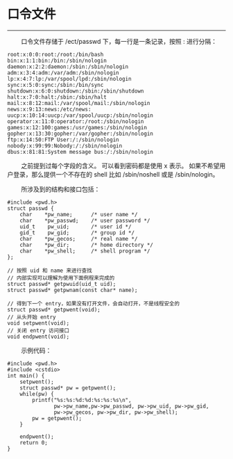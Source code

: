 # 口令文件
***

&emsp;&emsp;
口令文件存储于 /ect/passwd 下，每一行是一条记录，按照 : 进行分隔：

    root:x:0:0:root:/root:/bin/bash
    bin:x:1:1:bin:/bin:/sbin/nologin
    daemon:x:2:2:daemon:/sbin:/sbin/nologin
    adm:x:3:4:adm:/var/adm:/sbin/nologin
    lp:x:4:7:lp:/var/spool/lpd:/sbin/nologin
    sync:x:5:0:sync:/sbin:/bin/sync
    shutdown:x:6:0:shutdown:/sbin:/sbin/shutdown
    halt:x:7:0:halt:/sbin:/sbin/halt
    mail:x:8:12:mail:/var/spool/mail:/sbin/nologin
    news:x:9:13:news:/etc/news:
    uucp:x:10:14:uucp:/var/spool/uucp:/sbin/nologin
    operator:x:11:0:operator:/root:/sbin/nologin
    games:x:12:100:games:/usr/games:/sbin/nologin
    gopher:x:13:30:gopher:/var/gopher:/sbin/nologin
    ftp:x:14:50:FTP User:/:/sbin/nologin
    nobody:x:99:99:Nobody:/:/sbin/nologin
    dbus:x:81:81:System message bus:/:/sbin/nologin

&emsp;&emsp;
之前提到过每个字段的含义。
可以看到密码都是使用 x 表示。
如果不希望用户登录，那么提供一个不存在的 shell 比如 /sbin/noshell 或是 /sbin/nologin。

&emsp;&emsp;
所涉及到的结构和接口包括：

    #include <pwd.h>
    struct passwd {
        char    *pw_name;      /* user name */
        char    *pw_passwd;    /* user password */
        uid_t    pw_uid;       /* user id */
        gid_t    pw_gid;       /* group id */
        char    *pw_gecos;     /* real name */
        char    *pw_dir;       /* home directory */
        char    *pw_shell;     /* shell program */
    };
    
    // 按照 uid 和 name 来进行查找
    // 内部实现可以理解为使用下面例程来完成的
    struct passwd* getpwuid(uid_t uid);
    struct passwd* getpwnam(const char* name);
    
    // 得到下一个 entry，如果没有打开文件，会自动打开，不是线程安全的
    struct passwd* getpwent(void);
    // 从头开始 entry
    void setpwent(void);
    // 关闭 entry 访问接口
    void endpwent(void);
    
&emsp;&emsp;
示例代码：
    
    #include <pwd.h>
    #include <cstdio>
    int main() {
        setpwent();
        struct passwd* pw = getpwent();
        while(pw) {
            printf("%s:%s:%d:%d:%s:%s:%s\n",
                   pw->pw_name,pw->pw_passwd, pw->pw_uid, pw->pw_gid, 
                   pw->pw_gecos, pw->pw_dir, pw->pw_shell);
            pw = getpwent();
        }
        
        endpwent();
        return 0;
    }